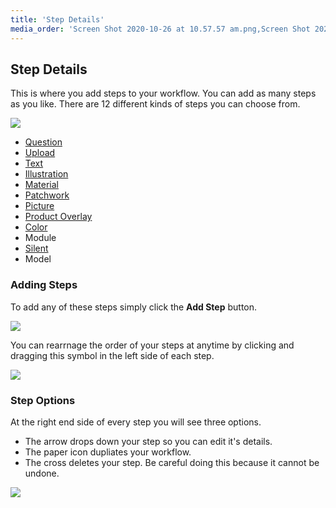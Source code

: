 ```yaml
---
title: 'Step Details'
media_order: 'Screen Shot 2020-10-26 at 10.57.57 am.png,Screen Shot 2020-10-26 at 11.11.15 am.png,Screen Shot 2020-10-26 at 11.14.00 am.png,Screen Shot 2020-10-26 at 11.19.25 am.png'
---
```


## Step Details

This is where you add steps to your workflow. You can add as many steps as you like. There are 12 different kinds of steps you can choose from.

![](https://help.spiff.com.au/user/pages/04.Spiff-Concepts/03.workflows/03.step-details/Screen%20Shot%202020-10-26%20at%2010.57.57%20am.png)

- [Question](https://help.spiff.com.au/spiff-concepts/step-types/add-question)
- [Upload](https://help.spiff.com.au/spiff-concepts/step-types/upload-image)
- [Text](https://help.spiff.com.au/spiff-concepts/step-types/add-text)
- [Illustration](https://help.spiff.com.au/spiff-concepts/step-types/add-illustrations?q=illus)
- [Material](https://help.spiff.com.au/spiff-concepts/step-types/choose-materials-textures)
- [Patchwork](https://help.spiff.com.au/spiff-concepts/step-types/patchworks)
- [Picture](https://help.spiff.com.au/spiff-concepts/step-types/pictures)
- [Product Overlay](https://help.spiff.com.au/spiff-concepts/step-types/product-overlay)
- [Color](https://help.spiff.com.au/spiff-concepts/step-types/choose-color)
- Module
- [Silent](https://help.spiff.com.au/spiff-concepts/step-types/silent-step)
- Model

### Adding Steps

To add any of these steps simply click the **Add Step** button.

![](https://help.spiff.com.au/user/pages/04.Spiff-Concepts/03.workflows/03.step-details/Screen%20Shot%202020-10-26%20at%2011.11.15%20am.png)

You can rearrnage the order of your steps at anytime by clicking and dragging this symbol in the left side of each step.

![](https://help.spiff.com.au/user/pages/04.Spiff-Concepts/03.workflows/03.step-details/Screen%20Shot%202020-10-26%20at%2011.14.00%20am.png)

### Step Options

At the right end side of every step you will see three options.

- The arrow drops down your step so you can edit it's details.
- The paper icon dupliates your workflow.
- The cross deletes your step. Be careful doing this because it cannot be undone.

![](https://help.spiff.com.au/user/pages/04.Spiff-Concepts/03.workflows/03.step-details/Screen%20Shot%202020-10-26%20at%2011.19.25%20am.png)
